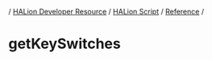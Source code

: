 / [HALion Developer Resource](../..//HALion-Developer-Resource.md) / [HALion Script](./HALion-Script.md) / [Reference](./Reference.md) /

# getKeySwitches
